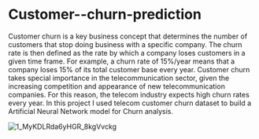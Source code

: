 # Customer--churn-prediction


Customer churn is a key business concept that determines the number of customers that stop doing business with a specific company. The churn rate is then defined as the rate by which a company loses customers in a given time frame. For example, a churn rate of 15%/year means that a company loses 15% of its total customer base every year. Customer churn takes special importance in the telecommunication sector, given the increasing competition and appearance of new telecommunication companies. For this reason, the telecom industry expects high churn rates every year.
In this project I used telecom customer churn dataset to build a Artificial Neural Network model for Churn analysis.


![1_MyKDLRda6yHGR_8kgVvckg](https://user-images.githubusercontent.com/95535309/201666568-bfb0dc8b-29d4-488f-ba68-089116c3524b.png)
